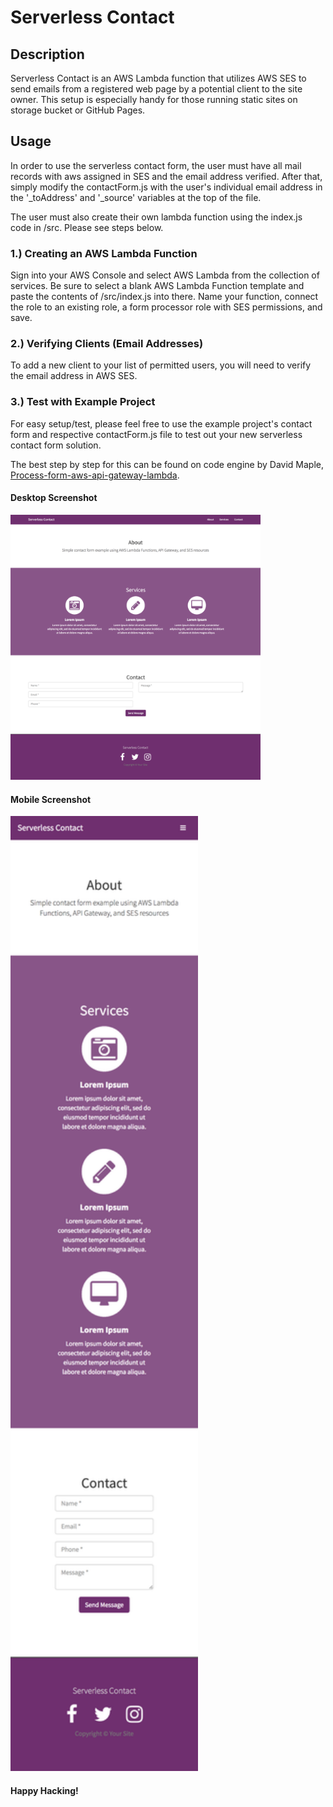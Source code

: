 # Serverless Contact

## Description
Serverless Contact is an AWS Lambda function that utilizes AWS SES to send emails from a registered web page by a potential client to the site owner. This setup is especially handy for those running static sites on storage bucket or GitHub Pages.

## Usage
In order to use the serverless contact form, the user must have all mail records with aws assigned in SES and the email address verified. After that, simply modify the contactForm.js with the user's individual email address in the '_toAddress' and '_source' variables at the top of the file.

The user must also create their own lambda function using the index.js code in /src. Please see steps below.

### 1.) Creating an AWS Lambda Function
Sign into your AWS Console and select AWS Lambda from the collection of services. Be sure to select a blank AWS Lambda Function template and paste the contents of /src/index.js into there. Name your function, connect the role to an existing role, a form processor role with SES permissions, and save.

### 2.) Verifying Clients (Email Addresses)
To add a new client to your list of permitted users, you will need to verify the email address in AWS SES.

### 3.) Test with Example Project
For easy setup/test, please feel free to use the example project's contact form and respective contactForm.js file to test out your new serverless contact form solution.

The best step by step for this can be found on code engine by David Maple, <a href="https://www.codeengine.com/articles/process-form-aws-api-gateway-lambda/">Process-form-aws-api-gateway-lambda</a>.

#### Desktop Screenshot
<img src="./example/screenshots/full_screen_capture.png" width="400px">

#### Mobile Screenshot
<img src="./example/screenshots/mobile_screen_capture.png" width="300px">

#### Happy Hacking!
